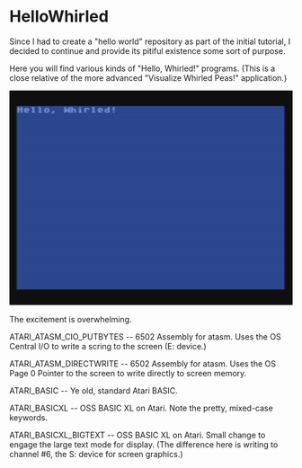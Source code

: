 # HelloWhirled

Since I had to create a "hello world" repository as part of the initial tutorial, I decided to continue and provide its pitiful existence some sort of purpose.

Here you will find various kinds of "Hello, Whirled!" programs. (This is a close relative of the more advanced "Visualize Whirled Peas!" application.)


[![HelloWhirled](https://github.com/kenjennings/HelloWhirled/blob/master/HelloWhirled.png)](#features)


The excitement is overwhelming.


ATARI_ATASM_CIO_PUTBYTES -- 6502 Assembly for atasm.  Uses the OS Central I/O to write a scring to the screen (E: device.)

ATARI_ATASM_DIRECTWRITE -- 6502 Assembly for atasm.  Uses the OS Page 0 Pointer to the screen to write directly to screen memory.

ATARI_BASIC -- Ye old, standard Atari BASIC.

ATARI_BASICXL -- OSS BASIC XL on Atari.  Note the pretty, mixed-case keywords.

ATARI_BASICXL_BIGTEXT -- OSS BASIC XL on Atari.  Small change to engage the large text mode for display.  (The difference here is writing to channel #6, the S: device for screen graphics.)
